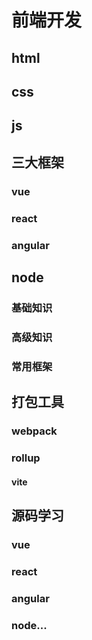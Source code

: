 # 前端开发

## html

## css

## js

## 三大框架

### vue

### react

### angular

## node

### 基础知识

### 高级知识

### 常用框架

## 打包工具

### webpack

### rollup

#### vite

## 源码学习

### vue

### react

### angular

### node...

